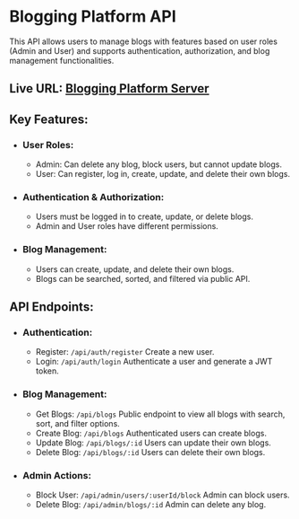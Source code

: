 # Blogging Platform API

This API allows users to manage blogs with features based on user roles (Admin and User) and supports authentication, authorization, and blog management functionalities.

## Live URL: [Blogging Platform Server](https://blogging-platform-riq5anv3z-amzud-uddin-shamims-projects.vercel.app/)

## Key Features:

- ### User Roles:
  - Admin: Can delete any blog, block users, but cannot update blogs.
  - User: Can register, log in, create, update, and delete their own blogs.
- ### Authentication & Authorization:
  - Users must be logged in to create, update, or delete blogs.
  - Admin and User roles have different permissions.
- ### Blog Management:
  - Users can create, update, and delete their own blogs.
  - Blogs can be searched, sorted, and filtered via public API.

## API Endpoints:

- ### Authentication:
  - Register: `/api/auth/register` Create a new user.
  - Login: `/api/auth/login` Authenticate a user and generate a JWT token.
- ### Blog Management:
  - Get Blogs: `/api/blogs` Public endpoint to view all blogs with search, sort, and filter options.
  - Create Blog: `/api/blogs` Authenticated users can create blogs.
  - Update Blog: `/api/blogs/:id` Users can update their own blogs.
  - Delete Blog: `/api/blogs/:id` Users can delete their own blogs.
- ### Admin Actions:
  - Block User: `/api/admin/users/:userId/block` Admin can block users.
  - Delete Blog: `/api/admin/blogs/:id` Admin can delete any blog.
